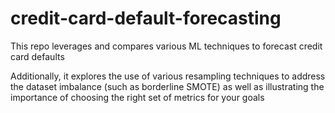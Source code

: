# credit-card-default-forecasting
This repo leverages and compares various ML techniques to forecast credit card defaults 

Additionally, it explores the use of various resampling techniques to address the dataset imbalance (such as borderline SMOTE) as well as illustrating the importance of choosing the right set of metrics for your goals
